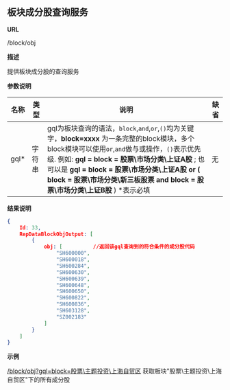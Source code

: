 ## 板块成分股查询服务

**URL**

/block/obj

**描述**

提供板块成分股的查询服务

**参数说明**

|名称|类型|说明|缺省|
| -------- | -------- | -------- | -------- |
|gql\*|字符串|gql为板块查询的语法，`block`,`and`,`or`,`()`均为关键字，**block=xxxx** 为一条完整的block模块，多个block模块可以使用`or`,`and`做与或操作，`()`表示优先级. 例如: **gql = block = 股票\\市场分类\\上证A股** ; 也可以是  **gql = block = 股票\\市场分类\\上证A股 or ( block = 股票\\市场分类\\新三板股票 and block = 股票\\市场分类\\上证B股** ) \*表示必填|无|

**结果说明**

```json
{
	Id: 33,
	RepDataBlockObjOutput: [
		{
			obj: [			//返回该gql查询到的符合条件的成分股代码
				"SH600000",
				"SH600018",
				"SH600284",
				"SH600630",
				"SH600639",
				"SH600648",
				"SH600650",
				"SH600822",
				"SH600836",
				"SH603128",
				"SZ002183"
			]
		}
	]
}
```

**示例**

[/block/obj?gql=block=股票\\主题投资\\上海自贸区]($APIHOST$/block/obj?gql=block=股票\\主题投资\\上海自贸区)
获取板块"股票\\主题投资\\上海自贸区"下的所有成分股
